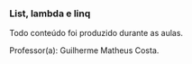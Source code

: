 ### List<T>, lambda e linq

Todo conteúdo foi produzido durante as aulas.

Professor(a): Guilherme Matheus Costa.